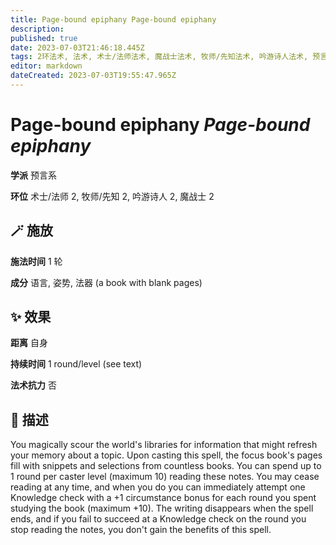 ```yaml
---
title: Page-bound epiphany Page-bound epiphany
description: 
published: true
date: 2023-07-03T21:46:18.445Z
tags: 2环法术, 法术, 术士/法师法术, 魔战士法术, 牧师/先知法术, 吟游诗人法术, 预言系
editor: markdown
dateCreated: 2023-07-03T19:55:47.965Z
---
```


# **Page-bound epiphany** *Page-bound epiphany*

**学派** 预言系 

**环位** 术士/法师 2, 牧师/先知 2, 吟游诗人 2, 魔战士 2

## 🪄 施放

**施法时间** 1 轮

**成分** 语言, 姿势, 法器 (a book with blank pages)

## ✨ 效果  

**距离** 自身  

**持续时间** 1 round/level (see text) 

**法术抗力** 否

## 📖 描述

You magically scour the world's libraries for information that might refresh your memory about a topic. Upon casting this spell, the focus book's pages fill with snippets and selections from countless books. You can spend up to 1 round per caster level (maximum 10) reading these notes. You may cease reading at any time, and when you do you can immediately attempt one Knowledge check with a +1 circumstance bonus for each round you spent studying the book (maximum +10). The writing disappears when the spell ends, and if you fail to succeed at a Knowledge check on the round you stop reading the notes, you don't gain the benefits of this spell.
    